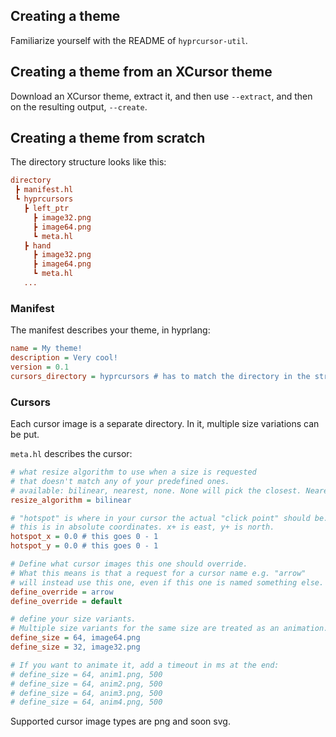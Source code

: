 ## Creating a theme

Familiarize yourself with the README of `hyprcursor-util`.

## Creating a theme from an XCursor theme

Download an XCursor theme, extract it, and then use `--extract`, and then on the resulting output, `--create`.

## Creating a theme from scratch

The directory structure looks like this:
```ini
directory
 ┣ manifest.hl
 ┗ hyprcursors
   ┣ left_ptr
     ┣ image32.png
     ┣ image64.png
     ┗ meta.hl
   ┣ hand
     ┣ image32.png
     ┣ image64.png
     ┗ meta.hl
   ...
```

### Manifest

The manifest describes your theme, in hyprlang:
```ini
name = My theme!
description = Very cool!
version = 0.1
cursors_directory = hyprcursors # has to match the directory in the structure
```

### Cursors

Each cursor image is a separate directory. In it, multiple size variations can be put.

`meta.hl` describes the cursor:
```ini
# what resize algorithm to use when a size is requested
# that doesn't match any of your predefined ones.
# available: bilinear, nearest, none. None will pick the closest. Nearest is nearest neighbor.
resize_algorithm = bilinear

# "hotspot" is where in your cursor the actual "click point" should be.
# this is in absolute coordinates. x+ is east, y+ is north.
hotspot_x = 0.0 # this goes 0 - 1
hotspot_y = 0.0 # this goes 0 - 1

# Define what cursor images this one should override.
# What this means is that a request for a cursor name e.g. "arrow"
# will instead use this one, even if this one is named something else.
define_override = arrow
define_override = default

# define your size variants.
# Multiple size variants for the same size are treated as an animation.
define_size = 64, image64.png
define_size = 32, image32.png

# If you want to animate it, add a timeout in ms at the end:
# define_size = 64, anim1.png, 500
# define_size = 64, anim2.png, 500
# define_size = 64, anim3.png, 500
# define_size = 64, anim4.png, 500
```

Supported cursor image types are png and soon svg.